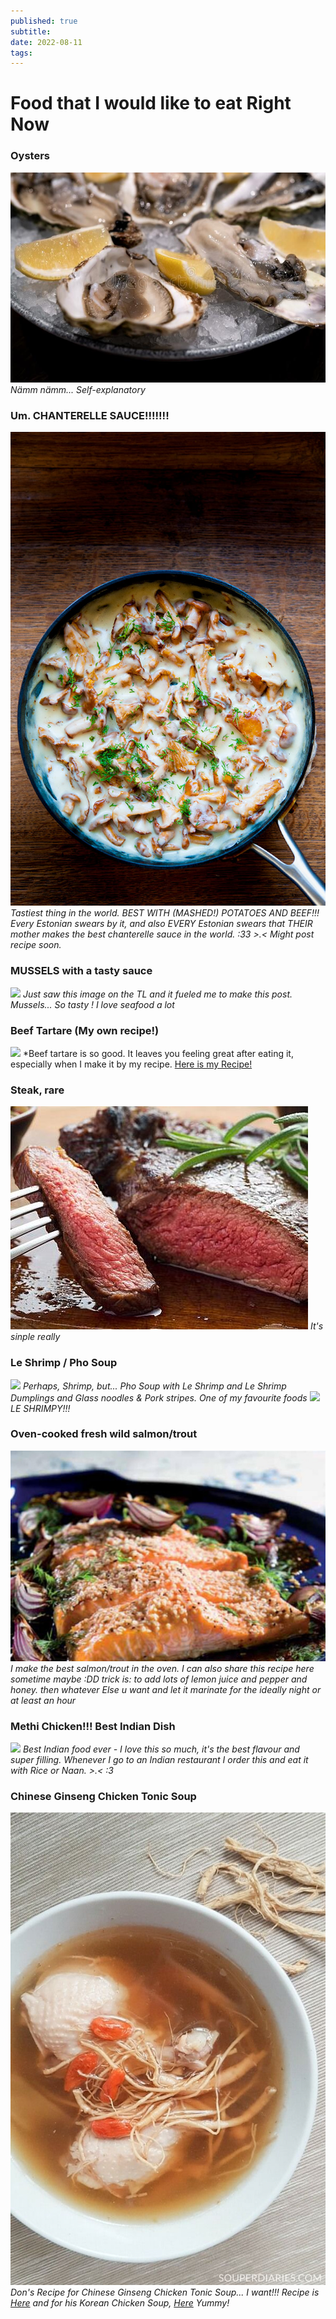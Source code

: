 ```yaml
---
published: true
subtitle:
date: 2022-08-11
tags:
---
```



# Food that I would like to eat Right Now

### Oysters
![](/images/oysters.png)
*Nämm nämm... Self-explanatory*

### Um. CHANTERELLE SAUCE!!!!!!!
![](/images/chanterellesauce.png)
*Tastiest thing in the world. BEST WITH (MASHED!) POTATOES AND BEEF!!! Every Estonian swears by it, and also EVERY Estonian swears that THEIR mother makes the best chanterelle sauce in the world. :33 >.< Might post recipe soon.*

### MUSSELS with a tasty sauce
![](/images/musselsinsauce.png) 
*Just saw this image on the TL and it fueled me to make this post. Mussels... So tasty ! I love seafood a lot*

### Beef Tartare (My own recipe!) 
![](/images/beeftartare.png) *Beef tartare is so good. It leaves you feeling great after eating it, especially when I make it by my recipe. [Here is my Recipe!](https://leili.netlify.app/journal/2022-08-esoteric-beef-tartare/)

### Steak, rare
![](/images/steakrare.png) 
*It's sinple really*

### Le Shrimp / Pho Soup

![](/images/pholovers.png) 
*Perhaps, Shrimp, but... Pho Soup with Le Shrimp and Le Shrimp Dumplings and Glass noodles & Pork stripes. One of my favourite foods*
![](/images/leshrimp.png)
*LE SHRIMPY!!!*

### Oven-cooked fresh wild salmon/trout
![](/images/ovensalmon.png)
*I make the best salmon/trout in the oven. I can also share this recipe here sometime maybe :DD trick is: to add lots of lemon juice and pepper and honey. then whatever Else u want and let it marinate for the ideally night or at least an hour*

### Methi Chicken!!! Best Indian Dish

![](/images/methichicken.png)
*Best Indian food ever - I love this so much, it's the best flavour and super filling. Whenever I go to an Indian restaurant I order this and eat it with Rice or Naan. >.< :3*

### Chinese Ginseng Chicken Tonic Soup

![](/images/chickensoup.png)
*Don's Recipe for Chinese Ginseng Chicken Tonic Soup... I want!!! Recipe is [Here](https://remiliaexocore.netlify.app/journal/chinese-ginseng-chicken-tonic-soup/) and for his Korean Chicken Soup, [Here](https://remiliaexocore.netlify.app/journal/korean-ginseng-chicken-soup/) Yummy!*